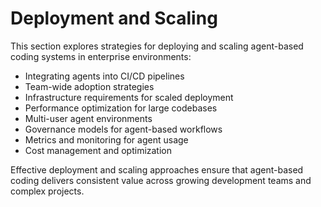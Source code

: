 # Deployment and Scaling

This section explores strategies for deploying and scaling agent-based coding systems in enterprise environments:

- Integrating agents into CI/CD pipelines
- Team-wide adoption strategies
- Infrastructure requirements for scaled deployment
- Performance optimization for large codebases
- Multi-user agent environments
- Governance models for agent-based workflows
- Metrics and monitoring for agent usage
- Cost management and optimization

Effective deployment and scaling approaches ensure that agent-based coding delivers consistent value across growing development teams and complex projects.
